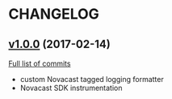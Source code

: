 # CHANGELOG

## [v1.0.0](https://github.com/lscspirit/novacast-common/tree/v1.0.0) (2017-02-14)
[Full list of commits](https://github.com/lscspirit/novacast-common/compare/dc2ae2c32d5ee1cd9d059ca995fc6006a24e0591...v1.0.0)

- custom Novacast tagged logging formatter
- Novacast SDK instrumentation